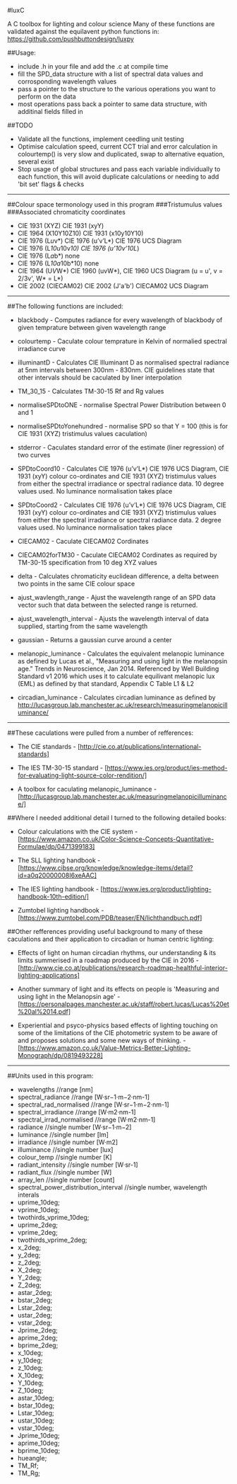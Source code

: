 #luxC

A C toolbox for lighting and colour science
Many of these functions are validated against the equilavent python functions in: https://github.com/pushbuttondesign/luxpy

##Usage:
- include .h in your file and add the .c at compile time
- fill the SPD_data structure with a list of spectral data values and corrosponding wavelength values
- pass a pointer to the structure to the various operations you want to perform on the data
- most operations pass back a pointer to same data structure, with additinal fields filled in

##TODO
- Validate all the functions, implement ceedling unit testing
- Optimise calculation speed, current CCT trial and error calculation in colourtemp() is very slow and duplicated, swap to alternative equation, several exist
- Stop usage of global structures and pass each variable individually to each function, this will avoid duplicate calculations or needing to add 'bit set' flags & checks

*********************************************

##Colour space termonology used in this program
###Tristumulus values         ###Associated chromaticity coordinates
- CIE 1931 (XYZ)              CIE 1931 (xyY)
- CIE 1964 (X10Y10Z10)        CIE 1931 (x10y10Y10)
- CIE 1976 (L*u*v*)           CIE 1976 (u’v’L*) CIE 1976 UCS Diagram
- CIE 1976 (L*10u*10v*10)     CIE 1976 (u’10v’10L*)
- CIE 1976 (L*a*b*)           none
- CIE 1976 (L*10a*10b*10)     none
- CIE 1964 (U*V*W*)           CIE 1960 (uvW*), CIE 1960 UCS Diagram (u = u', v = 2/3v', W* = L*)
- CIE 2002 (CIECAM02)         CIE 2002 (J'a'b') CIECAM02 UCS Diagram

**************************************

##The following functions are included:

- blackbody - Computes radiance for every wavelength of blackbody of given temprature between given wavelength range

- colourtemp - Caculate colour temprature in Kelvin of normalied spectral irradiance curve

- illuminantD - Calculates CIE Illuminant D as normalised spectral radiance at 5nm intervals between 300nm - 830nm. CIE guidelines state that other intervals should be caculated by liner interpolation

- TM_30_15 - Calculates TM-30-15 Rf and Rg values

- normaliseSPDtoONE - normalise Spectral Power Distribution between 0 and 1

- normaliseSPDtoYonehundred - normalise SPD so that Y = 100 (this is for CIE 1931 (XYZ) tristimulus values caculation)

- stderror - Caculates standard error of the estimate (liner regression) of two curves

- SPDtoCoord10 - Calculates CIE 1976 (u’v’L*) CIE 1976 UCS Diagram, CIE 1931 (xyY) colour co-ordinates and CIE 1931 (XYZ) tristimulus values from either the spectral irradiance or spectral radiance data. 10 degree values used. No luminance normalisation takes place

- SPDtoCoord2 - Calculates CIE 1976 (u’v’L*) CIE 1976 UCS Diagram, CIE 1931 (xyY) colour co-ordinates and CIE 1931 (XYZ) tristimulus values from either the spectral irradiance or spectral radiance data. 2 degree values used. No luminance normalisation takes place

- CIECAM02 - Caculate CIECAM02 Cordinates

- CIECAM02forTM30 - Caculate CIECAM02 Cordinates as required by TM-30-15 specification from 10 deg XYZ values

- delta - Calculates chromaticity euclidean difference, a delta between two points in the same CIE colour space

- ajust_wavlength_range - Ajust the wavelength range of an SPD data vector such that data between the selected range is returned.

- ajust_wavelength_interval - Ajusts the wavelength interval of data supplied, starting from the same wavelength

- gaussian - Returns a gaussian curve around a center

- melanopic_luminance - Calculates the equivalent melanopic luminance as defined by Lucas et al., "Measuring and using light in the melanopsin age." Trends in Neuroscience, Jan 2014. Referenced by Well Building Standard v1 2016 which uses it to calculate equilivant melanopic lux (EML) as defined by that standard, Appendix C Table L1 & L2

- circadian_luminance - Calculates circadian luminance as defined by http://lucasgroup.lab.manchester.ac.uk/research/measuringmelanopicilluminance/

***********************************************************

##These caculations were pulled from a number of refferences:

- The CIE standards - [http://cie.co.at/publications/international-standards]

- The IES TM-30-15 standard - [https://www.ies.org/product/ies-method-for-evaluating-light-source-color-rendition/]

- A toolbox for caculating melanopic_luminance - [http://lucasgroup.lab.manchester.ac.uk/measuringmelanopicilluminance/]

##Where I needed additional detail I turned to the following detailed books:

- Colour calculations with the CIE system - [https://www.amazon.co.uk/Color-Science-Concepts-Quantitative-Formulae/dp/0471399183]

- The SLL lighting handbook - [https://www.cibse.org/knowledge/knowledge-items/detail?id=a0q20000008I6xeAAC]

- The IES lighting handbook - [https://www.ies.org/product/lighting-handbook-10th-edition/]

- Zumtobel lighting handbook - [https://www.zumtobel.com/PDB/teaser/EN/lichthandbuch.pdf]

##Other refferences providing useful background to many of these caculations and their application to circadian or human centric lighting:

- Effects of light on human circadian rhythms, our understanding & its limits summerised in a roadmap produced by the CIE in 2016 - [http://www.cie.co.at/publications/research-roadmap-healthful-interior-lighting-applications]

- Another summary of light and its effects on people is 'Measuring and using light in the Melanopsin age' - [https://personalpages.manchester.ac.uk/staff/robert.lucas/Lucas%20et%20al%2014.pdf]

- Experiential and psyco-physics based effects of lighting touching on some of the limitations of the CIE photometric system to be aware of and proposes solutions and some new ways of thinking. - [https://www.amazon.co.uk/Value-Metrics-Better-Lighting-Monograph/dp/0819493228]

***************************

##Units used in this program:

- wavelengths                           //range [nm]
- spectral_radiance                     //range [W·sr−1·m−2·nm-1]
- spectral_rad_normalised               //range [W·sr−1·m−2·nm-1]
- spectral_irradiance                   //range [W·m2·nm-1]
- spectral_irrad_normalised             //range [W·m2·nm-1]
- radiance                              //single number [W·sr−1·m−2]
- luminance                             //single number [lm]
- irradiance                            //single number [W·m2]
- illuminance                           //single number [lux]
- colour_temp                           //single number [K]
- radiant_intensity                     //single number [W·sr-1]
- radiant_flux                          //single number [W]
- array_len                             //single number [count]
- spectral_power_distribution_interval  //single number, wavelength interals
- uprime_10deg;
- vprime_10deg;
- twothirds_vprime_10deg;
- uprime_2deg;
- vprime_2deg;
- twothirds_vprime_2deg;
- x_2deg;
- y_2deg;
- z_2deg;
- X_2deg;
- Y_2deg;
- Z_2deg;
- astar_2deg;
- bstar_2deg;
- Lstar_2deg;
- ustar_2deg;
- vstar_2deg;
- Jprime_2deg;
- aprime_2deg;
- bprime_2deg;
- x_10deg;
- y_10deg;
- z_10deg;
- X_10deg;
- Y_10deg;
- Z_10deg;
- astar_10deg;
- bstar_10deg;
- Lstar_10deg;
- ustar_10deg;
- vstar_10deg;
- Jprime_10deg;
- aprime_10deg;
- bprime_10deg;
- hueangle;
- TM_Rf;
- TM_Rg;
